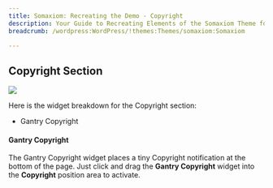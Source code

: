 ```yaml
---
title: Somaxiom: Recreating the Demo - Copyright
description: Your Guide to Recreating Elements of the Somaxiom Theme for WordPress
breadcrumb: /wordpress:WordPress/!themes:Themes/somaxiom:Somaxiom

---
```


Copyright Section
-----

![][demo1]

Here is the widget breakdown for the Copyright section:

* Gantry Copyright

#### Gantry Copyright

The Gantry Copyright widget places a tiny Copyright notification at the bottom of the page. Just click and drag the **Gantry Copyright** widget into the **Copyright** position area to activate.

[demo1]: assets/demo_10.jpeg
[rokgallery]: ../../plugins/rokgallery

